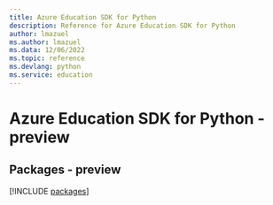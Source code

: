 ```yaml
---
title: Azure Education SDK for Python
description: Reference for Azure Education SDK for Python
author: lmazuel
ms.author: lmazuel
ms.data: 12/06/2022
ms.topic: reference
ms.devlang: python
ms.service: education
---
```

# Azure Education SDK for Python - preview
## Packages - preview
[!INCLUDE [packages](education-index.md)]